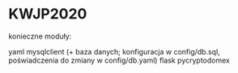 # KWJP2020

konieczne moduły:

yaml
mysqlclient (+ baza danych; konfiguracja w config/db.sql, poświadczenia do zmiany w config/db.yaml)
flask
pycryptodomex